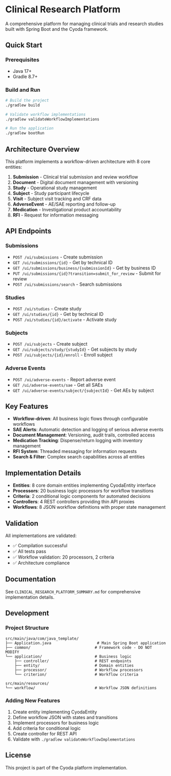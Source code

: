 # Clinical Research Platform

A comprehensive platform for managing clinical trials and research studies built with Spring Boot and the Cyoda framework.

## Quick Start

### Prerequisites
- Java 17+
- Gradle 8.7+

### Build and Run
```bash
# Build the project
./gradlew build

# Validate workflow implementations
./gradlew validateWorkflowImplementations

# Run the application
./gradlew bootRun
```

## Architecture Overview

This platform implements a workflow-driven architecture with 8 core entities:

1. **Submission** - Clinical trial submission and review workflow
2. **Document** - Digital document management with versioning
3. **Study** - Operational study management
4. **Subject** - Study participant lifecycle
5. **Visit** - Subject visit tracking and CRF data
6. **AdverseEvent** - AE/SAE reporting and follow-up
7. **Medication** - Investigational product accountability
8. **RFI** - Request for information messaging

## API Endpoints

### Submissions
- `POST /ui/submissions` - Create submission
- `GET /ui/submissions/{id}` - Get by technical ID
- `GET /ui/submissions/business/{submissionId}` - Get by business ID
- `PUT /ui/submissions/{id}?transition=submit_for_review` - Submit for review
- `POST /ui/submissions/search` - Search submissions

### Studies
- `POST /ui/studies` - Create study
- `GET /ui/studies/{id}` - Get by technical ID
- `POST /ui/studies/{id}/activate` - Activate study

### Subjects
- `POST /ui/subjects` - Create subject
- `GET /ui/subjects/study/{studyId}` - Get subjects by study
- `POST /ui/subjects/{id}/enroll` - Enroll subject

### Adverse Events
- `POST /ui/adverse-events` - Report adverse event
- `GET /ui/adverse-events/sae` - Get all SAEs
- `GET /ui/adverse-events/subject/{subjectId}` - Get AEs by subject

## Key Features

- **Workflow-driven**: All business logic flows through configurable workflows
- **SAE Alerts**: Automatic detection and logging of serious adverse events
- **Document Management**: Versioning, audit trails, controlled access
- **Medication Tracking**: Dispense/return logging with inventory management
- **RFI System**: Threaded messaging for information requests
- **Search & Filter**: Complex search capabilities across all entities

## Implementation Details

- **Entities**: 8 core domain entities implementing CyodaEntity interface
- **Processors**: 20 business logic processors for workflow transitions
- **Criteria**: 2 conditional logic components for automated decisions
- **Controllers**: 4 REST controllers providing thin API proxies
- **Workflows**: 8 JSON workflow definitions with proper state management

## Validation

All implementations are validated:
- ✅ Compilation successful
- ✅ All tests pass
- ✅ Workflow validation: 20 processors, 2 criteria
- ✅ Architecture compliance

## Documentation

See `CLINICAL_RESEARCH_PLATFORM_SUMMARY.md` for comprehensive implementation details.

## Development

### Project Structure
```
src/main/java/com/java_template/
├── Application.java                    # Main Spring Boot application
├── common/                            # Framework code - DO NOT MODIFY
└── application/                       # Business logic
    ├── controller/                    # REST endpoints
    ├── entity/                        # Domain entities
    ├── processor/                     # Workflow processors
    └── criterion/                     # Workflow criteria

src/main/resources/
└── workflow/                          # Workflow JSON definitions
```

### Adding New Features
1. Create entity implementing CyodaEntity
2. Define workflow JSON with states and transitions
3. Implement processors for business logic
4. Add criteria for conditional logic
5. Create controller for REST API
6. Validate with `./gradlew validateWorkflowImplementations`

## License

This project is part of the Cyoda platform implementation.
